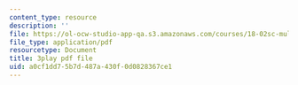 ```yaml
---
content_type: resource
description: ''
file: https://ol-ocw-studio-app-qa.s3.amazonaws.com/courses/18-02sc-multivariable-calculus-fall-2010/a0cf1dd75b7d487a430f0d0828367ce1_2ieG1ka5pBw.pdf
file_type: application/pdf
resourcetype: Document
title: 3play pdf file
uid: a0cf1dd7-5b7d-487a-430f-0d0828367ce1
---
```


